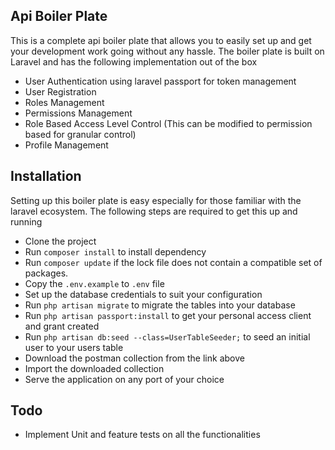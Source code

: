 ## Api Boiler Plate

This is a complete api boiler plate that allows you to easily set up and get your development work going without any hassle. The boiler plate is built on Laravel and has the following implementation out of the box

- User Authentication using laravel passport for token management
- User Registration
- Roles Management
- Permissions Management
- Role Based Access Level Control (This can be modified to permission based for granular control)
- Profile Management


## Installation

Setting up this boiler plate is easy especially for those familiar with the laravel ecosystem. The following steps are required to get this up and running

- Clone the project
- Run `composer install` to install dependency
- Run `composer update` if the lock file does not contain a compatible set of packages.
- Copy the `.env.example` to `.env` file
- Set up the database credentials to suit your configuration
- Run `php artisan migrate` to migrate the tables into your database
- Run `php artisan passport:install` to get your personal access client and grant created
- Run `php artisan db:seed --class=UserTableSeeder;` to seed an initial user to your users table
- Download the postman collection from the link above
- Import the downloaded collection
- Serve the application on any port of your choice

## Todo
- Implement Unit and feature tests on all the functionalities
